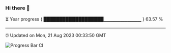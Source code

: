 ### Hi there 👋

⏳ Year progress { ███████████████████▁▁▁▁▁▁▁▁▁▁▁ } 63.57 %

---

⏰ Updated on Mon, 21 Aug 2023 00:33:50 GMT

![Progress Bar CI](https://github.com/Shyam-Makwana/GitHub-Actions-Demo/workflows/Progress%20Bar%20CI/badge.svg)
